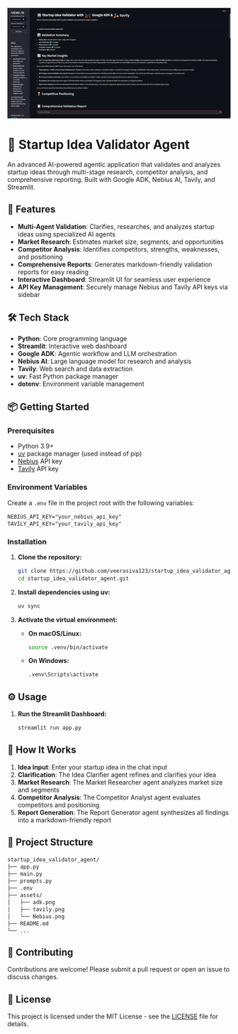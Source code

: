 ![demo](./assets/demo.png)

# 🏢 Startup Idea Validator Agent

An advanced AI-powered agentic application that validates and analyzes startup ideas through multi-stage research, competitor analysis, and comprehensive reporting. Built with Google ADK, Nebius AI, Tavily, and Streamlit.

## 🚀 Features

- **Multi-Agent Validation**: Clarifies, researches, and analyzes startup ideas using specialized AI agents
- **Market Research**: Estimates market size, segments, and opportunities
- **Competitor Analysis**: Identifies competitors, strengths, weaknesses, and positioning
- **Comprehensive Reports**: Generates markdown-friendly validation reports for easy reading
- **Interactive Dashboard**: Streamlit UI for seamless user experience
- **API Key Management**: Securely manage Nebius and Tavily API keys via sidebar

## 🛠️ Tech Stack

- **Python**: Core programming language
- **Streamlit**: Interactive web dashboard
- **Google ADK**: Agentic workflow and LLM orchestration
- **Nebius AI**: Large language model for research and analysis
- **Tavily**: Web search and data extraction
- **uv**: Fast Python package manager
- **dotenv**: Environment variable management

## 📦 Getting Started

### Prerequisites

- Python 3.9+
- [uv](https://github.com/astral-sh/uv) package manager (used instead of pip)
- [Nebius](https://dub.sh/Nebius) API key
- [Tavily](https://dub.sh/tavily) API key

### Environment Variables

Create a `.env` file in the project root with the following variables:

```env
NEBIUS_API_KEY="your_nebius_api_key"
TAVILY_API_KEY="your_tavily_api_key"
```

### Installation

1. **Clone the repository:**

   ```bash
   git clone https://github.com/veerasiva123/startup_idea_validator_agent.git
   cd startup_idea_validator_agent.git
   ```

2. **Install dependencies using uv:**

   ```bash
   uv sync
   ```

3. **Activate the virtual environment:**

   - **On macOS/Linux:**
     ```bash
     source .venv/bin/activate
     ```
   - **On Windows:**
     ```bash
     .venv\Scripts\activate
     ```

## ⚙️ Usage

1. **Run the Streamlit Dashboard:**

   ```bash
   streamlit run app.py
   ```

## 📖 How It Works

1. **Idea Input**: Enter your startup idea in the chat input
2. **Clarification**: The Idea Clarifier agent refines and clarifies your idea
3. **Market Research**: The Market Researcher agent analyzes market size and segments
4. **Competitor Analysis**: The Competitor Analyst agent evaluates competitors and positioning
5. **Report Generation**: The Report Generator agent synthesizes all findings into a markdown-friendly report

## 📂 Project Structure

```
startup_idea_validator_agent/
├── app.py
├── main.py
├── prompts.py
├── .env
├── assets/
│   ├── adk.png
│   ├── tavily.png
│   └── Nebius.png
├── README.md
└── ...
```

## 🤝 Contributing

Contributions are welcome! Please submit a pull request or open an issue to discuss changes.

## 📄 License

This project is licensed under the MIT License - see the [LICENSE](LICENSE) file for details.
